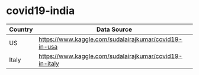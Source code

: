 # covid19-india


Country | Data Source
--- | --- 
US | https://www.kaggle.com/sudalairajkumar/covid19-in-usa 
Italy | https://www.kaggle.com/sudalairajkumar/covid19-in-italy